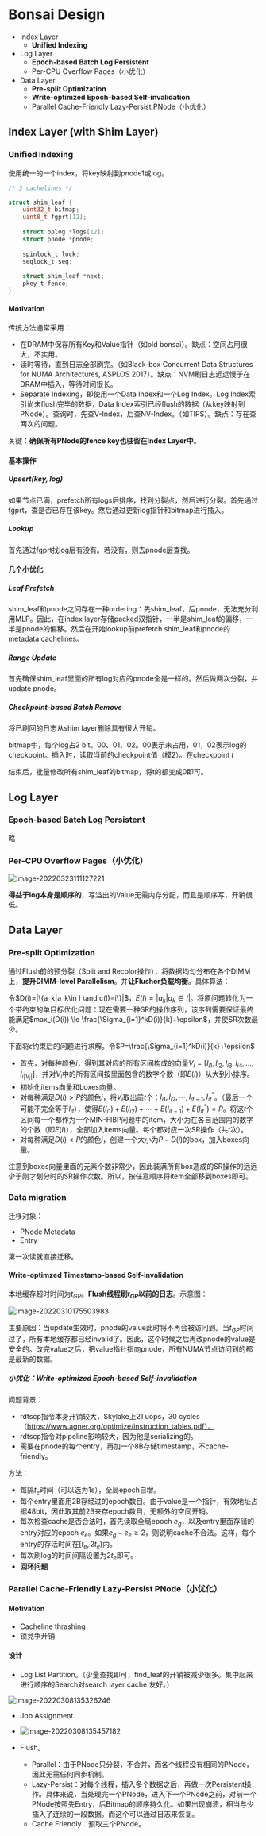 # Bonsai Design

+ Index Layer
  + **Unified Indexing**
+ Log Layer
  + **Epoch-based Batch Log Persistent**
  + Per-CPU Overflow Pages（小优化）
+ Data Layer
  + **Pre-split Optimization**
  + **Write-optimzed Epoch-based Self-invalidation**
  + Parallel Cache-Friendly Lazy-Persist PNode（小优化）

## Index Layer (with Shim Layer)

### Unified Indexing

使用统一的一个index，将key映射到pnode1或log。

```C
/* 3 cachelines */

struct shim_leaf {
    uint32_t bitmap;
    uint8_t fgprt[12];
    
    struct oplog *logs[12];
    struct pnode *pnode;
    
    spinlock_t lock;
    seqlock_t seq;
    
    struct shim_leaf *next;
    pkey_t fence;
}
```

#### Motivation

传统方法通常采用：

+ 在DRAM中保存所有Key和Value指针（如old bonsai）。缺点：空间占用很大，不实用。
+ 读时等待，直到日志全部刷完。（如Black-box Concurrent Data Structures for NUMA Architectures, ASPLOS 2017）。缺点：NVM刷日志远远慢于在DRAM中插入，等待时间很长。
+ Separate Indexing，即使用一个Data Index和一个Log Index。Log Index索引尚未flush完毕的数据，Data Index索引已经flush的数据（从key映射到PNode）。查询时，先查V-Index，后查NV-Index。（如TIPS）。缺点：存在查两次的问题。

关键：**确保所有PNode的fence key也驻留在Index Layer中**。

#### 基本操作

##### Upsert(key, log)

如果节点已满，prefetch所有logs后排序，找到分裂点，然后进行分裂。首先通过fgprt，查是否已存在该key。然后通过更新log指针和bitmap进行插入。

##### Lookup

首先通过fgprt找log层有没有。若没有，则去pnode层查找。

#### 几个小优化

##### Leaf Prefetch

shim_leaf和pnode之间存在一种ordering：先shim_leaf，后pnode，无法充分利用MLP。因此，在index layer存储packed双指针，一半是shim_leaf的偏移，一半是pnode的偏移。然后在开始lookup前prefetch shim_leaf和pnode的metadata cachelines。

##### Range Update

首先确保shim_leaf里面的所有log对应的pnode全是一样的。然后做两次分裂，并update pnode。

##### Checkpoint-based Batch Remove

将已刷回的日志从shim layer删除具有很大开销。

bitmap中，每个log占2 bit。00、01、02。00表示未占用，01，02表示log的checkpoint。插入时，读取当前的checkpoint值（模2）。在checkpoint $t$

结束后，批量修改所有shim_leaf的bitmap，将t的都变成0即可。

## Log Layer

### Epoch-based Batch Log Persistent

略

### Per-CPU Overflow Pages（小优化）

![image-20220323111127221](/home/hhusjr/.config/Typora/typora-user-images/image-20220323111127221.png)

**得益于log本身是顺序的**，写溢出的Value无需内存分配，而且是顺序写，开销很低。

## Data Layer

### Pre-split Optimization

通过Flush前的预分裂（Split and Recolor操作），将数据均匀分布在各个DIMM上，**提升DIMM-level Parallelism**。并**让Flusher负载均衡**。具体算法：

令$D(i)=|\{a_k|a_k\in I \and c(I)=i\}|$，$E(I)=|a_k|a_k\in I|$。将原问题转化为一个带约束的单目标优化问题：现在需要一种SR的操作序列，该序列需要保证最终能满足$max_i(D(i)) \le \frac{\Sigma_{i=1}^kD(i)}{k}+\epsilon$，并使SR次数最少。

下面将$\epsilon$约束后的问题进行求解。令$P=\frac{\Sigma_{i=1}^kD(i)}{k}+\epsilon$

+ 首先，对每种颜色$i$，得到其对应的所有区间构成的向量$V_i=[I_{i1},I_{i2},I_{i3},I_{i4},...,I_{i|V_i|}]$，并对$V_i$中的所有区间按里面包含的数字个数（即$E(I)$）从大到小排序。
+ 初始化items向量和boxes向量。
+ 对每种满足$D(i)>P$的颜色$i$，将$V_i$取出前$t$个：$I_{i1},I_{i2},\cdots,I_{it-1},I^*_{it}$。（最后一个可能不完全等于$I_{it}$），使得$E(I_{i1})+E(I_{i2})+\cdots+E(I_{it-1})+E(I_{it}^*)=P$。将这$t$个区间每一个都作为一个MIN-FIBP问题中的item，大小为在各自范围内的数字的个数（即$E(I)$），全部加入items向量。每个都对应一次SR操作（共$t$次）。
+ 对每种满足$D(i)<P$的颜色$i$，创建一个大小为$P-D(i)$的box，加入boxes向量。

注意到boxes向量里面的元素个数非常少，因此装满所有box造成的SR操作的远远少于刚才划分时的SR操作次数。所以，按任意顺序将item全部移到boxes即可。

### Data migration

迁移对象：

+ PNode Metadata
+ Entry

第一次读就直接迁移。

#### Write-optimzed Timestamp-based Self-invalidation

本地缓存超时时间为$t_{GP}$。**Flush线程刷$t_{GP}$以前的日志**。示意图：

![image-20220310175503983](/home/hhusjr/.config/Typora/typora-user-images/image-20220310175503983.png)

主要原因：当update生效时，pnode的value此时将不再会被访问到。当$t_{GP}$时间过了，所有本地缓存都已经invalid了。因此，这个时候之后再改pnode的value是安全的。改完value之后，把value指针指向pnode，所有NUMA节点访问到的都是最新的数据。

##### 小优化：Write-optimized Epoch-based Self-invalidation

问题背景：

+ rdtscp指令本身开销较大，Skylake上21 uops，30 cycles（https://www.agner.org/optimize/instruction_tables.pdf）。
+ rdtscp指令对pipeline影响较大，因为他是serializing的。
+ 需要在pnode的每个entry，再加一个8B存储timestamp，不cache-friendly。

方法：

+ 每隔$t_e$时间（可以选为1s），全局epoch自增。
+ 每个entry里面用2B存经过的epoch数目。由于value是一个指针，有效地址占据48bit，因此取其前2B来存epoch数目，无额外的空间开销。
+ 每次检查cache是否合法时，首先读取全局epoch $e_g$，以及entry里面存储的entry对应的epoch $e_e$。如果$e_g-e_e\ge2$，则说明cache不合法。这样，每个entry的存活时间在$[t_e,2t_e)$内。
+ 每次刷log的时间间隔设置为$2t_e$即可。
+ **回环问题**

### Parallel Cache-Friendly Lazy-Persist PNode（小优化）

#### Motivation

+ Cacheline thrashing
+ 锁竞争开销

#### 设计

+ Log List Partition。（少量查找即可，find_leaf的开销被减少很多。集中起来进行顺序的Search对search layer cache 友好。）

![image-20220308135326246](/home/hhusjr/.config/Typora/typora-user-images/image-20220308135326246.png)

+ Job Assignment.
+ ![image-20220308135457182](/home/hhusjr/.config/Typora/typora-user-images/image-20220308135457182.png)

+ Flush。
  + Parallel：由于PNode只分裂，不合并，而各个线程没有相同的PNode，因此无需任何同步机制。
  + Lazy-Persist：对每个线程，插入多个数据之后，再做一次Persistent操作。具体来说，当处理完一个PNode，进入下一个PNode之前，对前一个PNode按照先Entry，后Bitmap的顺序持久化。如果出现崩溃，相当与少插入了连续的一段数据。而这个可以通过日志来恢复。
  + Cache Friendly：预取三个PNode。